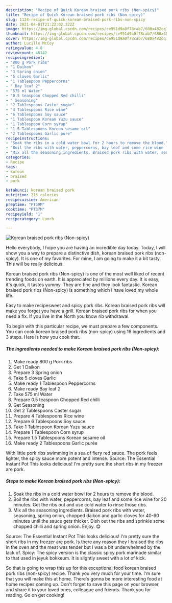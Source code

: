 ```yaml
---
description: "Recipe of Quick Korean braised pork ribs (Non-spicy)"
title: "Recipe of Quick Korean braised pork ribs (Non-spicy)"
slug: 1124-recipe-of-quick-korean-braised-pork-ribs-non-spicy
date: 2021-04-01T21:22:02.322Z
image: https://img-global.cpcdn.com/recipes/ce951d9a0f78cab7/680x482cq70/korean-braised-pork-ribs-non-spicy-recipe-main-photo.jpg
thumbnail: https://img-global.cpcdn.com/recipes/ce951d9a0f78cab7/680x482cq70/korean-braised-pork-ribs-non-spicy-recipe-main-photo.jpg
cover: https://img-global.cpcdn.com/recipes/ce951d9a0f78cab7/680x482cq70/korean-braised-pork-ribs-non-spicy-recipe-main-photo.jpg
author: Lucille McCoy
ratingvalue: 4.8
reviewcount: 46142
recipeingredient:
- "800 g Pork ribs"
- "1 Daikon"
- "3 Spring onion"
- "5 cloves Garlic"
- "1 Tablespoon Peppercorns"
- " Bay leaf 2"
- "575 ml Water"
- "0.5 teaspoon Chopped Red chilli"
- " Seasoning"
- "2 Tablespoons Caster sugar"
- "4 Tablespoons Rice wine"
- "6 Tablespoons Soy sauce"
- "1 Tablespoon Korean Yuzu sauce"
- "1 Tablespoon Corn syrup"
- "1.5 Tablespoons Korean sesame oil"
- "2 Tablespoons Garlic pure"
recipeinstructions:
- "Soak the ribs in a cold water bowl for 2 hours to remove the blood."
- "Boil the ribs with water, peppercorns, bay leaf and some rice wine for 20 minutes. Get the ribs out and use cold water to rinse those ribs."
- "Mix all the seasoning ingredients. Braised pork ribs with water, seasoning, spring onion, chopped daikon and garlic cloves for 40-60 minutes until the sauce gets thicker. Dish out the ribs and sprinkle some chopped chilli and spring onion. Enjoy. 😋"
categories:
- Recipe
tags:
- korean
- braised
- pork

katakunci: korean braised pork 
nutrition: 215 calories
recipecuisine: American
preptime: "PT39M"
cooktime: "PT37M"
recipeyield: "1"
recipecategory: Lunch

---
```



![Korean braised pork ribs (Non-spicy)](https://img-global.cpcdn.com/recipes/ce951d9a0f78cab7/680x482cq70/korean-braised-pork-ribs-non-spicy-recipe-main-photo.jpg)

Hello everybody, I hope you are having an incredible day today. Today, I will show you a way to prepare a distinctive dish, korean braised pork ribs (non-spicy). It is one of my favorites. For mine, I am going to make it a bit tasty. This will be really delicious.

Korean braised pork ribs (Non-spicy) is one of the most well liked of recent trending foods on earth. It is appreciated by millions every day. It is easy, it's quick, it tastes yummy. They are fine and they look fantastic. Korean braised pork ribs (Non-spicy) is something which I have loved my whole life.

Easy to make recipesweet and spicy pork ribs. Korean braised pork ribs will make you forget you have a grill. Korean braised pork ribs for when you need a fix. If you live in the North you know rib withdrawal.


To begin with this particular recipe, we must prepare a few components. You can cook korean braised pork ribs (non-spicy) using 16 ingredients and 3 steps. Here is how you cook that.

<!--inarticleads1-->

##### The ingredients needed to make Korean braised pork ribs (Non-spicy):

1. Make ready 800 g Pork ribs
1. Get 1 Daikon
1. Prepare 3 Spring onion
1. Take 5 cloves Garlic
1. Make ready 1 Tablespoon Peppercorns
1. Make ready  Bay leaf 2
1. Take 575 ml Water
1. Prepare 0.5 teaspoon Chopped Red chilli
1. Get  Seasoning
1. Get 2 Tablespoons Caster sugar
1. Prepare 4 Tablespoons Rice wine
1. Prepare 6 Tablespoons Soy sauce
1. Take 1 Tablespoon Korean Yuzu sauce
1. Prepare 1 Tablespoon Corn syrup
1. Prepare 1.5 Tablespoons Korean sesame oil
1. Make ready 2 Tablespoons Garlic purée


With little pork ribs swimming in a sea of fiery red sauce. The pork feels lighter, the spicy sauce more potent and intense. Source: The Essential Instant Pot This looks delicious! I&#39;m pretty sure the short ribs in my freezer are pork. 

<!--inarticleads2-->

##### Steps to make Korean braised pork ribs (Non-spicy):

1. Soak the ribs in a cold water bowl for 2 hours to remove the blood.
1. Boil the ribs with water, peppercorns, bay leaf and some rice wine for 20 minutes. Get the ribs out and use cold water to rinse those ribs.
1. Mix all the seasoning ingredients. Braised pork ribs with water, seasoning, spring onion, chopped daikon and garlic cloves for 40-60 minutes until the sauce gets thicker. Dish out the ribs and sprinkle some chopped chilli and spring onion. Enjoy. 😋


Source: The Essential Instant Pot This looks delicious! I&#39;m pretty sure the short ribs in my freezer are pork. Is there any reason they I braised the ribs in the oven and the meat was tender but I was a bit underwhelmed by the lack of. Spicy: The spicy version is the classic spicy pork marinade similar to that used in jeyuk bokkeum. It is slightly sweet with a lot of kick. 

So that is going to wrap this up for this exceptional food korean braised pork ribs (non-spicy) recipe. Thank you very much for your time. I'm sure that you will make this at home. There's gonna be more interesting food at home recipes coming up. Don't forget to save this page on your browser, and share it to your loved ones, colleague and friends. Thank you for reading. Go on get cooking!
